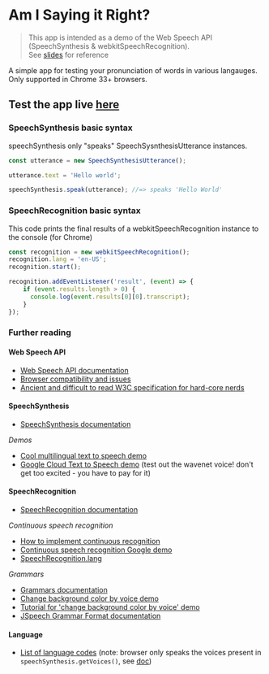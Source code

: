 # Am I Saying it Right?

> This app is intended as a demo of the Web Speech API (SpeechSynthesis & webkitSpeechRecognition).\
> See [slides](https://docs.google.com/presentation/d/1CF1F808u_uDI6tPnjoaYRFJR9n44Htu0hdT7WRMeB9A/edit?usp=sharing) for reference

A simple app for testing your pronunciation of words in various langauges.
Only supported in Chrome 33+ browsers.

## Test the app live [here](https://clairefro.github.io/am-i-saying-it-right/)

### SpeechSynthesis basic syntax
speechSynthesis only "speaks" SpeechSysnthesisUtterance instances.
```javascript
const utterance = new SpeechSynthesisUtterance();

utterance.text = 'Hello world';

speechSynthesis.speak(utterance); //=> speaks 'Hello World'
```

### SpeechRecognition basic syntax
This code prints the final results of a webkitSpeechRecognition instance to the console (for Chrome)
```javascript
const recognition = new webkitSpeechRecognition();
recognition.lang = 'en-US';
recognition.start();

recognition.addEventListener('result', (event) => {
    if (event.results.length > 0) {
      console.log(event.results[0][0].transcript);
    }
});
```
### Further reading
#### Web Speech API
* [Web Speech API documentation](https://developer.mozilla.org/en-US/docs/Web/API/Web_Speech_API)
* [Browser compatibility and issues](https://caniuse.com/#search=web%20speech%20api)
* [Ancient and difficult to read W3C specification for hard-core nerds](https://wicg.github.io/speech-api/)

#### SpeechSynthesis
* [SpeechSynthesis documentation](https://developer.mozilla.org/en-US/docs/Web/API/SpeechSynthesis)

*Demos*
* [Cool multilingual text to speech demo](https://codepen.io/matt-west/pen/wGzuJ)
* [Google Cloud Text to Speech demo](https://cloud.google.com/text-to-speech/) (test out the wavenet voice! don't get too excited - you have to pay for it)

#### SpeechRecognition
* [SpeechRecognition documentation](https://developer.mozilla.org/en-US/docs/Web/API/SpeechRecognition)

*Continuous speech recognition*
* [How to implement continuous recognition](https://stackoverflow.com/questions/29996350/speech-recognition-run-continuously)
* [Continuous speech recognition Google demo](https://www.google.com/intl/en/chrome/demos/speech.html)
* [SpeechRecognition.lang](https://developer.mozilla.org/en-US/docs/Web/API/SpeechRecognition/lang)

*Grammars*
* [Grammars documentation](https://developer.mozilla.org/en-US/docs/Web/API/SpeechRecognition/grammars)
* [Change background color by voice demo](https://mdn.github.io/web-speech-api/speech-color-changer/)
* [Tutorial for 'change background color by voice' demo](https://developer.mozilla.org/en-US/docs/Web/API/Web_Speech_API/Using_the_Web_Speech_API)
* [JSpeech Grammar Format documentation](https://www.w3.org/TR/jsgf/)

#### Language
* [List of language codes](https://cloud.google.com/speech-to-text/docs/languages) (note: browser only speaks the voices present in `speechSynthesis.getVoices()`, see [doc](https://developer.mozilla.org/en-US/docs/Web/API/SpeechSynthesis/getVoices))





